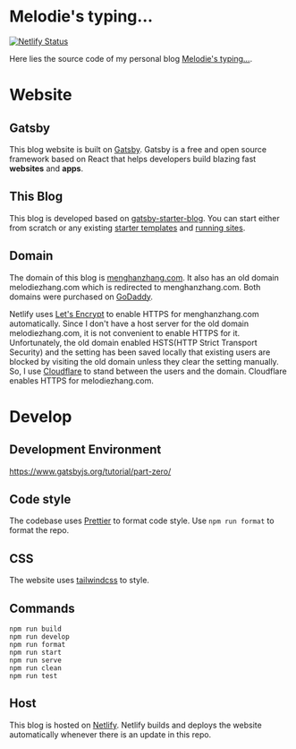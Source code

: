 # Melodie's typing...

[![Netlify Status](https://api.netlify.com/api/v1/badges/a73b0cee-cf33-4da2-834a-07b52cee5129/deploy-status)](https://app.netlify.com/sites/vibrant-fermi-5afcf1/deploys)

Here lies the source code of my personal blog [Melodie's typing...](https://menghanzhang.com/).

# Website

## Gatsby
This blog website is built on [Gatsby](https://www.gatsbyjs.org/). Gatsby is a free and open source framework based on React that helps developers build blazing fast **websites** and **apps**.

## This Blog
This blog is developed based on [gatsby-starter-blog](https://www.gatsbyjs.org/starters/gatsbyjs/gatsby-starter-blog/). You can start either from scratch or any existing [starter templates](https://www.gatsbyjs.org/starters?v=2) and [running sites](https://www.gatsbyjs.org/showcase/).

## Domain
The domain of this blog is [menghanzhang.com](https://menghanzhang.com). It also has an old domain melodiezhang.com which is redirected to menghanzhang.com. Both domains were purchased on [GoDaddy](https://www.godaddy.com).

Netlify uses [Let's Encrypt](https://letsencrypt.org) to enable HTTPS for menghanzhang.com automatically. Since I don't have a host server for the old domain melodiezhang.com, it is not convenient to enable HTTPS for it. Unfortunately, the old domain enabled HSTS(HTTP Strict Transport Security) and the setting has been saved locally that existing users are blocked by visiting the old domain unless they clear the setting manually. So, I use [Cloudflare](https://www.cloudflare.com)
to stand between the users and the domain. Cloudflare enables HTTPS for melodiezhang.com.

# Develop

## Development Environment
https://www.gatsbyjs.org/tutorial/part-zero/

## Code style
The codebase uses [Prettier](https://prettier.io) to format code style. Use `npm run format` to format the repo.

## CSS
The website uses [tailwindcss](https://tailwindcss.com) to style.

## Commands
```
npm run build
npm run develop
npm run format
npm run start
npm run serve
npm run clean
npm run test
```

## Host
This blog is hosted on [Netlify](https://www.netlify.com/). Netlify builds and deploys the website automatically whenever there is an update in this repo.


